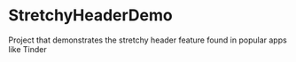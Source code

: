# StretchyHeaderDemo
Project that demonstrates the stretchy header feature found in popular apps like Tinder
